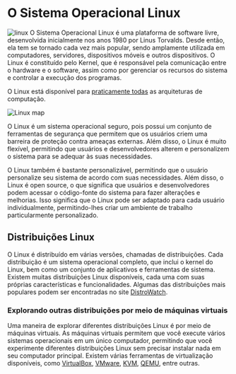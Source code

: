 # O Sistema Operacional Linux

![linux](https://upload.wikimedia.org/wikipedia/commons/thumb/3/35/Tux.svg/1024px-Tux.svg.png)
O Sistema Operacional Linux é uma plataforma de software livre, desenvolvida inicialmente nos anos 1980 por Linus Torvalds. Desde então, ela tem se tornado cada vez mais popular, sendo amplamente utilizada em computadores, servidores, dispositivos móveis e outros dispositivos. O Linux é constituído  pelo Kernel, que é responsável pela comunicação entre o hardware e o software, assim como por gerenciar os recursos do sistema e controlar a execução dos programas.

O Linux está disponível para [praticamente todas](https://en.wikipedia.org/wiki/List_of_Linux-supported_computer_architectures) as arquiteturas de computação.

![Linux map](https://web.archive.org/web/20100211130125im_/http://www.makelinux.net/system/GNU_Linux_OS_internals.png)

O Linux é um sistema operacional seguro, pois possui um conjunto de ferramentas de segurança que permitem que os usuários criem uma barreira de proteção contra ameaças externas. Além disso, o Linux é muito flexível, permitindo que usuários e desenvolvedores alterem e personalizem o sistema para se adequar às suas necessidades.

O Linux também é bastante personalizável, permitindo que o usuário personalize seu sistema de acordo com suas necessidades. Além disso, o Linux é open source, o que significa que usuários e desenvolvedores podem acessar o código-fonte do sistema para fazer alterações e melhorias. Isso significa que o Linux pode ser adaptado para cada usuário individualmente, permitindo-lhes criar um ambiente de trabalho particularmente personalizado.

## Distribuições Linux
O Linux é distribuído em várias versões, chamadas de distribuições. Cada distribuição é um sistema operacional completo, que inclui o kernel do Linux, bem como um conjunto de aplicativos e ferramentas de sistema. Existem muitas distribuições Linux disponíveis, cada uma com suas próprias características e funcionalidades. Algumas das distribuições mais populares podem ser encontradas no site [DistroWatch](https://distrowatch.com/).

### Explorando outras distribuições por meio de máquinas virtuais
Uma maneira de explorar diferentes distribuições Linux é por meio de máquinas virtuais. As máquinas virtuais permitem que você execute vários sistemas operacionais em um único computador, permitindo que você experimente diferentes distribuições Linux sem precisar instalar nada em seu computador principal. Existem várias ferramentas de virtualização disponíveis, como [VirtualBox](https://www.virtualbox.org/), [VMware](https://www.vmware.com/), [KVM](https://www.linux-kvm.org/), [QEMU](https://www.qemu.org/), entre outras.